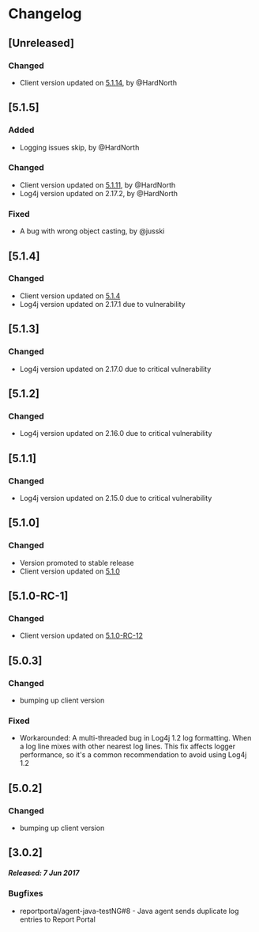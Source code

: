 # Changelog

## [Unreleased]
### Changed
- Client version updated on [5.1.14](https://github.com/reportportal/client-java/releases/tag/5.1.14), by @HardNorth

## [5.1.5]
### Added
- Logging issues skip, by @HardNorth
### Changed
- Client version updated on [5.1.11](https://github.com/reportportal/client-java/releases/tag/5.1.11), by @HardNorth
- Log4j version updated on 2.17.2, by @HardNorth
### Fixed
- A bug with wrong object casting, by @jusski

## [5.1.4]
### Changed
- Client version updated on [5.1.4](https://github.com/reportportal/client-java/releases/tag/5.1.4)
- Log4j version updated on 2.17.1 due to vulnerability

## [5.1.3]
### Changed
- Log4j version updated on 2.17.0 due to critical vulnerability

## [5.1.2]
### Changed
- Log4j version updated on 2.16.0 due to critical vulnerability

## [5.1.1]
### Changed
- Log4j version updated on 2.15.0 due to critical vulnerability

## [5.1.0]
### Changed
- Version promoted to stable release
- Client version updated on [5.1.0](https://github.com/reportportal/client-java/releases/tag/5.1.0)

## [5.1.0-RC-1]
### Changed
- Client version updated on [5.1.0-RC-12](https://github.com/reportportal/client-java/releases/tag/5.1.0-RC-12)

## [5.0.3]
### Changed
- bumping up client version
### Fixed
- Workarounded: A multi-threaded bug in Log4j 1.2 log formatting. When a log line mixes with
  other nearest log lines. This fix affects logger performance, so it's a common recommendation to
  avoid using Log4j 1.2

## [5.0.2]
### Changed
- bumping up client version

## [3.0.2]
##### Released: 7 Jun 2017

### Bugfixes

* reportportal/agent-java-testNG#8 - Java agent sends duplicate log entries to Report Portal
